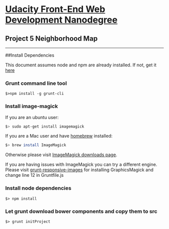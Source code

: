 # [Udacity Front-End Web Development Nanodegree](https://www.udacity.com/course/front-end-web-developer-nanodegree--nd001)
## Project 5 Neighborhood Map
---

##Install Dependencies

This document assumes node and npm are already installed. If not, get it [here](https://nodejs.org/download/)

### Grunt command line tool
```
$>npm install -g grunt-cli
```

### Install image-magick
If you are an ubuntu user:

```bash
$> sudo apt-get install imagemagick
```
If you are a Mac user and have [homebrew](http://brew.sh/) installed:
```bash
$> brew install ImageMagick
```
Otherwise please visit [ImageMagick downloads page](http://www.imagemagick.org/script/binary-releases.php).

If you are having issues with ImageMagick you can try a different engine. Please visit [grunt-responsive-images](https://github.com/andismith/grunt-responsive-images) for installing GraphicsMagick and change line 12 in Gruntfile.js

### Install node dependencies
```
$> npm install
```

### Let grunt download bower components and copy them to src
```
$> grunt initProject
```
